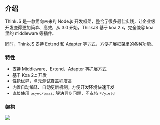 ## 介绍

ThinkJS 是一款面向未来的 Node.js 开发框架，整合了很多最佳实践，让企业级开发变得更加简单、高效。从 3.0 开始，ThinkJS 基于 koa 2.x，完全兼容 koa 里的 middleware 等插件。

同时，ThinkJS 支持 Extend 和 Adapter 等方式，方便扩展框架里的各种功能。

### 特性

* 支持 Middleware、Extend、Adapter 等扩展方式
* 基于 Koa 2.x 开发
* 性能优异，单元测试覆盖程度高
* 内置自动编译、自动更新机制，方便开发环境快速开发
* 直接使用 `async/await` 解决异步问题，不支持 `*/yield`

### 架构

[![](https://p0.ssl.qhimg.com/t01fca08714d911a26a.jpg)](https://p0.ssl.qhimg.com/t01fca08714d911a26a.jpg)